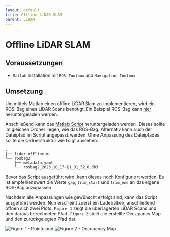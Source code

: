 ```yaml
---
layout: default
title: Offline LiDAR SLAM
parent: LiDAR
---
```


# Offline LiDAR SLAM

## Voraussetzungen

- `Matlab` Installation mit `ROS Toolbox` und `Navigation Toolbox`

## Umsetzung

Um mittels Matlab einen offline LiDAR Slam zu implementieren, wird ein ROS-Bag eines LiDAR Scans benötigt.
Ein Beispiel ROS-Bag kann [hier](https://github.com/Flo2410/MobiController-Docs/blob/main/assets/ros/rosbag2) heruntergeladen werden.

Anschließend kann das [Matlab Script](https://github.com/Flo2410/MobiController-Docs/blob/main/assets/code/matlab/lidar_offline.m) heruntergeladen werden.
Dieses sollte im gleichen Ordner liegen, wie das ROS-Bag. Alternativ kann auch der Dateipfad im Script angepasst werden.
Ohne Anpassung des Dateipfades sollte die Ordnerstruktur wie folgt aussehen:

```
.
├── lidar_offline.m
└── rosbag2
    ├── metadata.yaml
    └── rosbag2_2023_10_17-11_01_52_0.db3
```

Bevor das Script ausgeführt wird, kann dieses noch Konfiguriert werden.
Es ist empfehlenswert die Werte `gap`, `trim_start` und `trim_end` an das eigene ROS-Bag anzupassen.

Nachdem alle Anpassungen wie gewünscht erfolgt sind, kann das Script ausgeführt werden. Nun erscheint zuerst ein Ladebalken, anschließend öffnen sich zwei Plots.
`Figure 1` zeigt die überlagerten LiDAR Scans und den daraus berechneten Pfad.
`Figure 2` stellt die erstellte Occupancy Map und den zurückgelegten Pfad dar.

![Figure 1 - Pointcloud]({{site.url}}/assets/imgs/lidar/matlab_slam_offline_pointcloud.png "Figure 1")
![Figure 2 - Occupancy Map]({{site.url}}/assets/imgs/lidar/matlab_slam_offline_occ_map.png "Figure 2")
